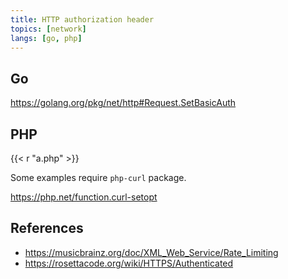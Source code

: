 ```yaml
---
title: HTTP authorization header
topics: [network]
langs: [go, php]
---
```


## Go

<https://golang.org/pkg/net/http#Request.SetBasicAuth>

## PHP

{{< r "a.php" >}}

Some examples require `php-curl` package.

<https://php.net/function.curl-setopt>

## References

- <https://musicbrainz.org/doc/XML_Web_Service/Rate_Limiting>
- <https://rosettacode.org/wiki/HTTPS/Authenticated>
